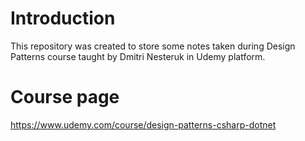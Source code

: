 # Introduction 
This repository was created to store some notes taken during Design Patterns course taught by Dmitri Nesteruk in Udemy platform.

# Course page
https://www.udemy.com/course/design-patterns-csharp-dotnet